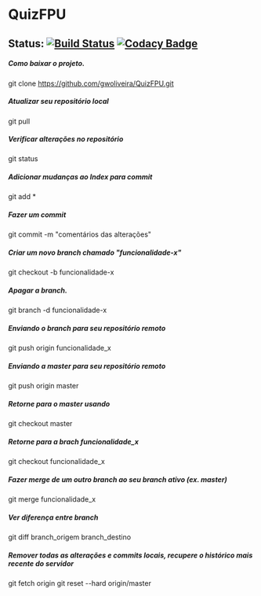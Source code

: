 # QuizFPU

## Status: [![Build Status](https://travis-ci.org/gwoliveira/QuizFPU.svg?branch=master)](https://travis-ci.org/gwoliveira/QuizFPU)  [![Codacy Badge](https://api.codacy.com/project/badge/Grade/b578949d03b34c408435528dafac5611)](https://www.codacy.com/app/gwoliveira/QuizFPU?utm_source=github.com&amp;utm_medium=referral&amp;utm_content=gwoliveira/QuizFPU&amp;utm_campaign=Badge_Grade)

##### Como baixar o projeto.
git clone https://github.com/gwoliveira/QuizFPU.git

##### Atualizar seu repositório local
git pull

##### Verificar alterações no repositório
git status

##### Adicionar mudanças ao Index para commit
git add *

##### Fazer um commit
 git commit -m "comentários das alterações"

##### Criar um novo branch chamado "funcionalidade-x"
git checkout -b funcionalidade-x

##### Apagar a branch.
git branch -d funcionalidade-x

##### Enviando o branch para seu repositório remoto
git push origin funcionalidade_x

##### Enviando a master para seu repositório remoto
git push origin master

##### Retorne para o master usando
git checkout master

##### Retorne para a brach funcionalidade_x
git checkout funcionalidade_x

##### Fazer merge de um outro branch ao seu branch ativo (ex. master)
git merge funcionalidade_x

##### Ver diferença entre branch
git diff branch_origem branch_destino

##### Remover todas as alterações e commits locais, recupere o histórico mais recente do servidor
git fetch origin
git reset --hard origin/master

